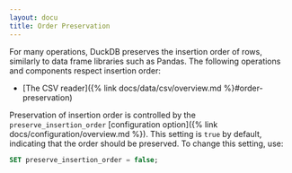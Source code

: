```yaml
---
layout: docu
title: Order Preservation
---
```


For many operations, DuckDB preserves the insertion order of rows, similarly to data frame libraries such as Pandas.
The following operations and components respect insertion order:

* [The CSV reader]({% link docs/data/csv/overview.md %}#order-preservation)

Preservation of insertion order is controlled by the  `preserve_insertion_order` [configuration option]({% link docs/configuration/overview.md %}).
This setting is `true` by default, indicating that the order should be preserved.
To change this setting, use:

```sql
SET preserve_insertion_order = false;
```
